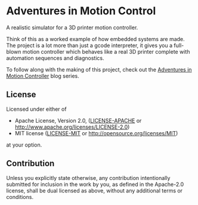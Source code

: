# Adventures in Motion Control

A realistic simulator for a 3D printer motion controller.

Think of this as a worked example of how embedded systems are made. The project
is a lot more than just a gcode interpreter, it gives you a full-blown motion
controller which behaves like a real 3D printer complete with automation 
sequences and diagnostics.

To follow along with the making of this project, check out the [Adventures in
Motion Controller][blog] blog series.

## License

Licensed under either of

 * Apache License, Version 2.0, ([LICENSE-APACHE](LICENSE-APACHE) or
   http://www.apache.org/licenses/LICENSE-2.0)
 * MIT license ([LICENSE-MIT](LICENSE-MIT) or http://opensource.org/licenses/MIT)

at your option.

## Contribution

Unless you explicitly state otherwise, any contribution intentionally
submitted for inclusion in the work by you, as defined in the Apache-2.0
license, shall be dual licensed as above, without any additional terms or
conditions.

[blog]: http://localhost/TODO:actually-link-to-the-blog-series/